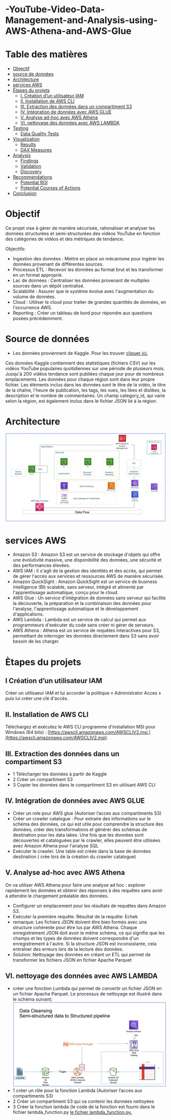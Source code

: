 # -YouTube-Video-Data-Management-and-Analysis-using-AWS-Athena-and-AWS-Glue

# Table des matières

- [Objectif](#Objectif)
- [source de données](#source-de-données)
- [Architecture](#architecture)
- [services AWS](#services-AWS)
- [Ètapes du projets](#Ètapes-du-projets)
  - [I. Création d’un utilisateur IAM ](#I-Création-d'un-utilisateur-IAM) 
  - [II. Installation de AWS CLI ](#II.-Installation-de-AWS-CLI) 
  - [III. Extraction des données dans un compartiment S3](#III.extraction-des-donnees-dans-un-compartiment-S3)
  - [IV. Intégration de données avec AWS GLUE](#IV.-Intégration-de-données-avec-AWS-GLUE)
  - [V. Analyse ad-hoc avec AWS Athena](#V.-Analyse-ad-hoc-avec-AWS-Athena)
  - [VI. nettoyage des données avec AWS LAMBDA](#VI.-nettoyage-des-données-avec-AWS-LAMBDA)
- [Testing](#testing)
  - [Data Quality Tests](#data-quality-tests)
- [Visualization](#visualization)
  - [Results](#results)
  - [DAX Measures](#dax-measures)
- [Analysis](#analysis)
  - [Findings](#findings)
  - [Validation](#validation)
  - [Discovery](#discovery)
- [Recommendations](#recommendations)
  - [Potential ROI](#potential-roi)
  - [Potential Courses of Actions](#potential-courses-of-actions)
- [Conclusion](#conclusion)

# Objectif
Ce projet vise à gérer de manière sécurisée, rationaliser et analyser les données structurées et semi-structurées des vidéos YouTube en fonction des catégories de vidéos et des métriques de tendance.


Objectifs:

 - Ingestion des données : Mettre en place un mécanisme pour ingérer les données provenant de différentes sources.
- Processus ETL :   Recevoir les données au format brut et les transformer en un format approprié.
 - Lac de données : Centraliser les données provenant de multiples sources dans un dépôt centralisé.
- Scalabilité : Assurer que le système évolue avec l'augmentation du volume de données.
- Cloud : Utiliser le cloud pour traiter de grandes quantités de données, en l'occurrence AWS.
 - Reporting : Créer un tableau de bord pour répondre aux questions posées précédemment.


 # Source de données

 - Les données proviennent de Kaggle. Pour les trouver [cliquer ici.](https://www.kaggle.com/datasets/datasnaek/youtube-new)

Ces données Kaggle contiennent des statistiques (fichiers CSV) sur les vidéos YouTube populaires quotidiennes sur une période de plusieurs mois. Jusqu'à 200 vidéos tendance sont publiées chaque jour pour de nombreux emplacements. Les données pour chaque région sont dans leur propre fichier. Les éléments inclus dans les données sont le titre de la vidéo, le titre de la chaîne, l'heure de publication, les tags, les vues, les likes et dislikes, la description et le nombre de commentaires. Un champ category_id, qui varie selon la région, est également inclus dans le fichier JSON lié à la région.


# Architecture

![Diagramme d'architecture](Assets/images/architecture.png)


# services AWS

 - Amazon S3 : Amazon S3 est un service de stockage d'objets qui offre une évolutivité massive, une disponibilité des données, une sécurité et des performances élevées.
 - AWS IAM : Il s'agit de la gestion des identités et des accès, qui permet de gérer l'accès aux services et ressources AWS de manière sécurisée.
 - Amazon QuickSight : Amazon QuickSight est un service de business intelligence (BI) scalable, sans serveur, intégré et alimenté par l'apprentissage automatique, conçu pour le cloud.
 - AWS Glue : Un service d'intégration de données sans serveur qui facilite la découverte, la préparation et la combinaison des données pour l'analyse, l'apprentissage automatique et le développement d'applications.
 - AWS Lambda : Lambda est un service de calcul qui permet aux programmeurs d'exécuter du code sans créer ni gérer de serveurs.
 - AWS Athena : Athena est un service de requêtes interactives pour S3, permettant de interroger les données directement dans S3 sans avoir besoin de les charger.

# Ètapes du projets

## I Création d’un utilisateur IAM 

Créer un utilisaeur IAM et lui  accorder la politique « Administrator Acces » puis lui créer une clé d'accès.


## II. Installation de AWS CLI
Téléchargez et exécutez le AWS CLI programme d'installation MSI pour Windows (64 bits) :
[https://awscli.amazonaws.com/AWSCLIV2.msi.](https://awscli.amazonaws.com/AWSCLIV2.msi)

## III. Extraction des données dans un compartiment S3
 - 1 Télécharger les données à partir de Kaggle
 - 2 Créer un compartiment S3
 - 3 Copier les données dans le compartiment S3 en utilisant AWS CLI

   
##  IV. Intégration de données avec AWS GLUE
- Créer un role pour AWS glue (Autoriser l’acces aux compartiments S3)
- Créer un crawler catalogue : Pour extraire des informations sur le schéma des données, ce qui est utile pour comprendre la structure des données, créer des transformations et générer des schémas de destination pour les data lakes. Une fois que les données sont découvertes et cataloguées par le crawler, elles peuvent être utilisées avec Amazon Athena pour l'analyse SQL
- Exécuter le crawler. Une table est créée dans la base de données destination ( crée lors de la création  du crawler catalogue) 
  
## V. Analyse ad-hoc avec AWS Athena
On va utiliser AWS Athena pour faire une analyse ad hoc : explorer rapidement les données et obtenir des réponses à des requêtes sans avoir à attendre le chargement préalable des données.
- Configurer un emplacement pour les résultats de requêtes dans Amazon S3.
- Exécuter la première requête. Résultat de la requête: Echek
- remarque: Les fichiers JSON doivent être bien formés avec une structure cohérente pour être lus par AWS Athena. Chaque enregistrement JSON doit avoir le même schéma, ce qui signifie que les champs et les types de données doivent correspondre d'un enregistrement à l'autre. Si la structure JSON est inconsistante, cela entraîner des erreurs lors de la lecture des données.
- Solution: Nettoyage des données en créant un ETL qui permet de transformer les fichiers JSON en fichier Apache Parquet

## VI. nettoyage des données avec AWS LAMBDA
- créer une fonction Lumbda qui permet de convertir un fichier JSON en un fichier Apache Parquet. Le processus de nettoyage est illustré dans le schéma suivant;
  ![Diagramme Jason_to_parquet](Assets/images/Jason_to_parquet.png)
 - 1 créer un rôle pour la fonction Lambda (Autoriser l’acces aux compartiments S3)
 - 2 Créer un compartiment S3 qui va contenir les données nettoyées
 - 3 Créer la fonction lambda (le code de la fonction est fourni dans le fichier lambda_function.py [le fichier lambda_function.py.](https://awscli.amazonaws.com/AWSCLIV2.msi)
